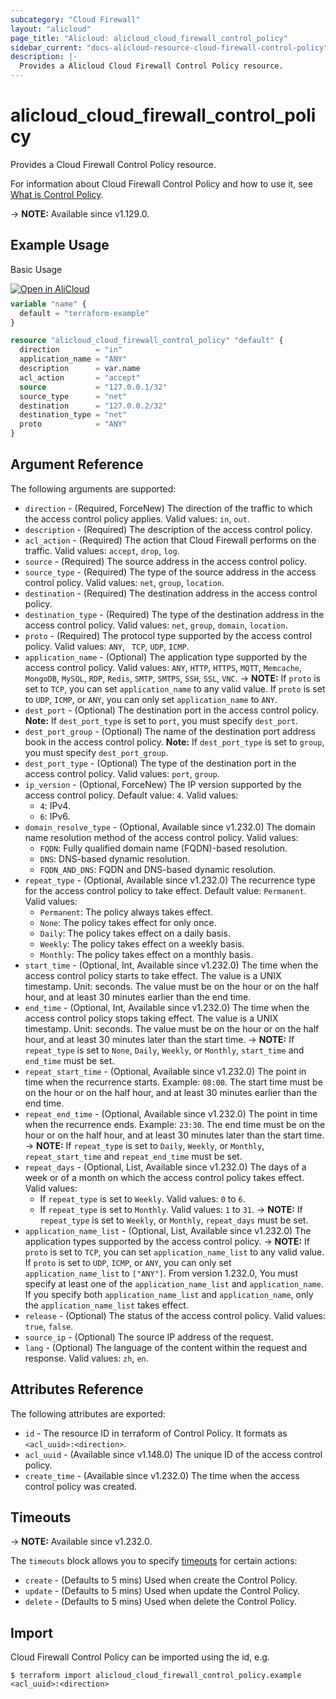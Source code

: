 ```yaml
---
subcategory: "Cloud Firewall"
layout: "alicloud"
page_title: "Alicloud: alicloud_cloud_firewall_control_policy"
sidebar_current: "docs-alicloud-resource-cloud-firewall-control-policy"
description: |-
  Provides a Alicloud Cloud Firewall Control Policy resource.
---
```


# alicloud_cloud_firewall_control_policy

Provides a Cloud Firewall Control Policy resource.

For information about Cloud Firewall Control Policy and how to use it, see [What is Control Policy](https://www.alibabacloud.com/help/doc-detail/138867.htm).

-> **NOTE:** Available since v1.129.0.

## Example Usage

Basic Usage

<div style="display: block;margin-bottom: 40px;"><div class="oics-button" style="float: right;position: absolute;margin-bottom: 10px;">
  <a href="https://api.aliyun.com/terraform?resource=alicloud_cloud_firewall_control_policy&exampleId=9466770b-c784-5cd7-73b1-db97948c811470394f57&activeTab=example&spm=docs.r.cloud_firewall_control_policy.0.9466770bc7&intl_lang=EN_US" target="_blank">
    <img alt="Open in AliCloud" src="https://img.alicdn.com/imgextra/i1/O1CN01hjjqXv1uYUlY56FyX_!!6000000006049-55-tps-254-36.svg" style="max-height: 44px; max-width: 100%;">
  </a>
</div></div>

```terraform
variable "name" {
  default = "terraform-example"
}

resource "alicloud_cloud_firewall_control_policy" "default" {
  direction        = "in"
  application_name = "ANY"
  description      = var.name
  acl_action       = "accept"
  source           = "127.0.0.1/32"
  source_type      = "net"
  destination      = "127.0.0.2/32"
  destination_type = "net"
  proto            = "ANY"
}
```

## Argument Reference

The following arguments are supported:

* `direction` - (Required, ForceNew) The direction of the traffic to which the access control policy applies. Valid values: `in`, `out`.
* `description` - (Required) The description of the access control policy.
* `acl_action` - (Required) The action that Cloud Firewall performs on the traffic. Valid values: `accept`, `drop`, `log`.
* `source` - (Required) The source address in the access control policy.
* `source_type` - (Required) The type of the source address in the access control policy. Valid values: `net`, `group`, `location`.
* `destination` - (Required) The destination address in the access control policy.
* `destination_type` - (Required) The type of the destination address in the access control policy. Valid values: `net`, `group`, `domain`, `location`.
* `proto` - (Required) The protocol type supported by the access control policy. Valid values: `ANY`, ` TCP`, `UDP`, `ICMP`.
* `application_name` - (Optional) The application type supported by the access control policy. Valid values: `ANY`, `HTTP`, `HTTPS`, `MQTT`, `Memcache`, `MongoDB`, `MySQL`, `RDP`, `Redis`, `SMTP`, `SMTPS`, `SSH`, `SSL`, `VNC`.
-> **NOTE:** If `proto` is set to `TCP`, you can set `application_name` to any valid value. If `proto` is set to `UDP`, `ICMP`, or `ANY`, you can only set `application_name` to `ANY`.
* `dest_port` - (Optional) The destination port in the access control policy. **Note:** If `dest_port_type` is set to `port`, you must specify `dest_port`.
* `dest_port_group` - (Optional) The name of the destination port address book in the access control policy. **Note:** If `dest_port_type` is set to `group`, you must specify `dest_port_group`.
* `dest_port_type` - (Optional) The type of the destination port in the access control policy. Valid values: `port`, `group`.
* `ip_version` - (Optional, ForceNew) The IP version supported by the access control policy. Default value: `4`. Valid values:
  - `4`: IPv4.
  - `6`: IPv6.
* `domain_resolve_type` - (Optional, Available since v1.232.0) The domain name resolution method of the access control policy. Valid values:
  - `FQDN`: Fully qualified domain name (FQDN)-based resolution.
  - `DNS`: DNS-based dynamic resolution.
  - `FQDN_AND_DNS`: FQDN and DNS-based dynamic resolution.
* `repeat_type` - (Optional, Available since v1.232.0) The recurrence type for the access control policy to take effect. Default value: `Permanent`. Valid values:
  - `Permanent`: The policy always takes effect.
  - `None`: The policy takes effect for only once.
  - `Daily`: The policy takes effect on a daily basis.
  - `Weekly`: The policy takes effect on a weekly basis.
  - `Monthly`: The policy takes effect on a monthly basis.
* `start_time` - (Optional, Int, Available since v1.232.0) The time when the access control policy starts to take effect. The value is a UNIX timestamp. Unit: seconds. The value must be on the hour or on the half hour, and at least 30 minutes earlier than the end time.
* `end_time` - (Optional, Int, Available since v1.232.0) The time when the access control policy stops taking effect. The value is a UNIX timestamp. Unit: seconds. The value must be on the hour or on the half hour, and at least 30 minutes later than the start time.
-> **NOTE:** If `repeat_type` is set to `None`, `Daily`, `Weekly`, or `Monthly`, `start_time` and `end_time` must be set.
* `repeat_start_time` - (Optional, Available since v1.232.0) The point in time when the recurrence starts. Example: `08:00`. The start time must be on the hour or on the half hour, and at least 30 minutes earlier than the end time.
* `repeat_end_time` - (Optional, Available since v1.232.0) The point in time when the recurrence ends. Example: `23:30`. The end time must be on the hour or on the half hour, and at least 30 minutes later than the start time.
-> **NOTE:** If `repeat_type` is set to `Daily`, `Weekly`, or `Monthly`, `repeat_start_time` and `repeat_end_time` must be set.
* `repeat_days` - (Optional, List, Available since v1.232.0) The days of a week or of a month on which the access control policy takes effect. Valid values:
  - If `repeat_type` is set to `Weekly`. Valid values: `0` to `6`.
  - If `repeat_type` is set to `Monthly`. Valid values: `1` to `31`.
-> **NOTE:** If `repeat_type` is set to `Weekly`, or `Monthly`, `repeat_days` must be set.
* `application_name_list` - (Optional, List, Available since v1.232.0) The application types supported by the access control policy.
-> **NOTE:** If `proto` is set to `TCP`, you can set `application_name_list` to any valid value. If `proto` is set to `UDP`, `ICMP`, or `ANY`, you can only set `application_name_list` to `["ANY"]`. From version 1.232.0, You must specify at least one of the `application_name_list` and `application_name`. If you specify both `application_name_list` and `application_name`, only the `application_name_list` takes effect.
* `release` - (Optional) The status of the access control policy. Valid values: `true`, `false`.
* `source_ip` - (Optional) The source IP address of the request.
* `lang` - (Optional) The language of the content within the request and response. Valid values: `zh`, `en`.

## Attributes Reference

The following attributes are exported:

* `id` - The resource ID in terraform of Control Policy. It formats as `<acl_uuid>:<direction>`.
* `acl_uuid` - (Available since v1.148.0) The unique ID of the access control policy.
* `create_time` - (Available since v1.232.0) The time when the access control policy was created.

## Timeouts

-> **NOTE:** Available since v1.232.0.

The `timeouts` block allows you to specify [timeouts](https://developer.hashicorp.com/terraform/language/resources/syntax#operation-timeouts) for certain actions:

* `create` - (Defaults to 5 mins) Used when create the Control Policy.
* `update` - (Defaults to 5 mins) Used when update the Control Policy.
* `delete` - (Defaults to 5 mins) Used when delete the Control Policy.

## Import

Cloud Firewall Control Policy can be imported using the id, e.g.

```shell
$ terraform import alicloud_cloud_firewall_control_policy.example <acl_uuid>:<direction>
```

